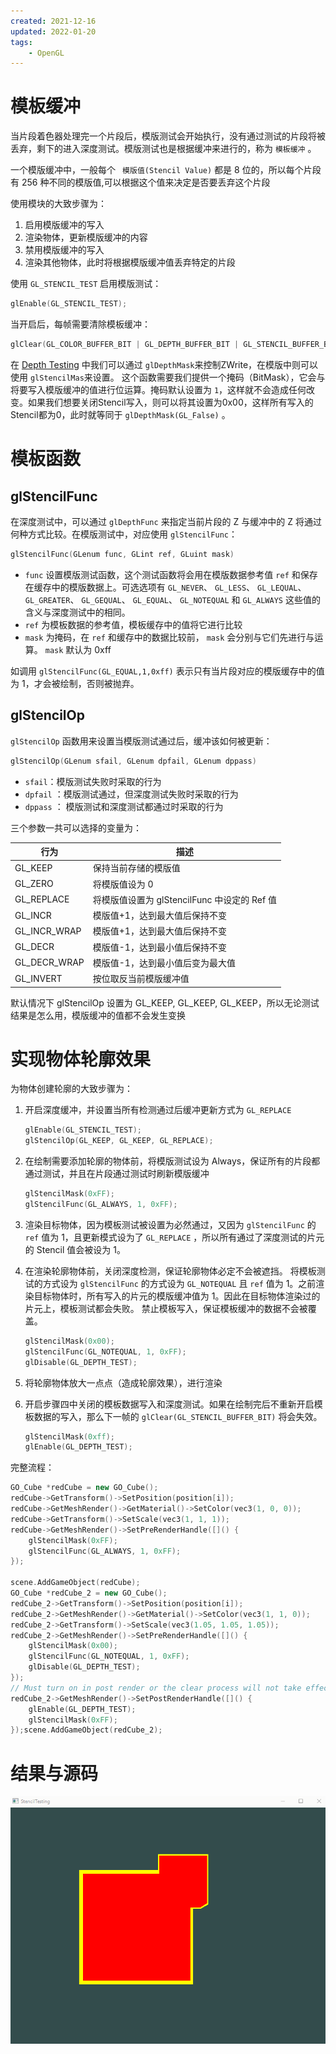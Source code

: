 ```yaml
---
created: 2021-12-16
updated: 2022-01-20
tags:
    - OpenGL
---
```

# 模板缓冲

当片段着色器处理完一个片段后，模版测试会开始执行，没有通过测试的片段将被丢弃，剩下的进入深度测试。模版测试也是根据缓冲来进行的，称为 ` 模板缓冲 ` 。

一个模版缓冲中，一般每个 ` 模版值(Stencil Value)` 都是 8 位的，所以每个片段有 256 种不同的模版值,可以根据这个值来决定是否要丢弃这个片段

使用模块的大致步骤为：

1.  启用模版缓冲的写入
2.  渲染物体，更新模版缓冲的内容
3.  禁用模版缓冲的写入
4.  渲染其他物体，此时将根据模版缓冲值丢弃特定的片段

使用 `GL_STENCIL_TEST` 启用模版测试：

```cpp
glEnable(GL_STENCIL_TEST);
```

当开启后，每帧需要清除模板缓冲：

```cpp
glClear(GL_COLOR_BUFFER_BIT | GL_DEPTH_BUFFER_BIT | GL_STENCIL_BUFFER_BIT);
```

在 [Depth Testing](Ch%2015%20Depth%20Testing.md) 中我们可以通过 `glDepthMask`来控制ZWrite，在模版中则可以使用 `glStencilMas`来设置。 这个函数需要我们提供一个掩码（BitMask），它会与将要写入模版缓冲的值进行位运算。掩码默认设置为 `1`，这样就不会造成任何改变。如果我们想要关闭Stencil写入，则可以将其设置为0x00，这样所有写入的Stencil都为0，此时就等同于 `glDepthMask(GL_False)` 。

# 模板函数

## glStencilFunc

在深度测试中，可以通过 `glDepthFunc` 来指定当前片段的 Z 与缓冲中的 Z 将通过何种方式比较。在模版测试中，对应使用 `glStencilFunc`：

```cpp
glStencilFunc(GLenum func, GLint ref, GLuint mask)
```

- `func` 设置模版测试函数，这个测试函数将会用在模版数据参考值 `ref` 和保存在缓存中的模版数据上。可选选项有 `GL_NEVER`、 `GL_LESS`、 `GL_LEQUAL`、 `GL_GREATER`、 `GL_GEQUAL`、 `GL_EQUAL`、 `GL_NOTEQUAL` 和 `GL_ALWAYS` 这些值的含义与深度测试中的相同。
- `ref` 为模板数据的参考值，模板缓存中的值将它进行比较
- `mask` 为掩码，在 `ref` 和缓存中的数据比较前， `mask` 会分别与它们先进行与运算。 `mask` 默认为 0xff

如调用 `glStencilFunc(GL_EQUAL,1,0xff)` 表示只有当片段对应的模版缓存中的值为 1，才会被绘制，否则被抛弃。

## glStencilOp

`glStencilOp` 函数用来设置当模版测试通过后，缓冲该如何被更新：

```cpp
glStencilOp(GLenum sfail, GLenum dpfail, GLenum dppass)
```

- `sfail`：模版测试失败时采取的行为
- `dpfail` ：模版测试通过，但深度测试失败时采取的行为
- `dppass` ： 模版测试和深度测试都通过时采取的行为

三个参数一共可以选择的变量为：

| 行为         | 描述                                         |
| ------------ | -------------------------------------------- |
| GL_KEEP      | 保持当前存储的模版值                         |
| GL_ZERO      | 将模版值设为 0                               |
| GL_REPLACE   | 将模版值设置为 glStencilFunc 中设定的 Ref 值 |
| GL_INCR      | 模版值+1，达到最大值后保持不变               |
| GL_INCR_WRAP | 模版值+1，达到最大值后保持不变               |
| GL_DECR      | 模版值-1，达到最小值后保持不变               |
| GL_DECR_WRAP | 模版值-1，达到最小值后变为最大值             |
| GL_INVERT    | 按位取反当前模版缓冲值                       |

默认情况下 glStencilOp 设置为 GL_KEEP, GL_KEEP, GL_KEEP，所以无论测试结果是怎么用，模版缓冲的值都不会发生变换

# 实现物体轮廓效果

为物体创建轮廓的大致步骤为：

1.  开启深度缓冲，并设置当所有检测通过后缓冲更新方式为 `GL_REPLACE`

    ```cpp
    glEnable(GL_STENCIL_TEST);
    glStencilOp(GL_KEEP, GL_KEEP, GL_REPLACE);
    ```

2.  在绘制需要添加轮廓的物体前，将模版测试设为 Always，保证所有的片段都通过测试，并且在片段通过测试时刷新模版缓冲

    ```cpp
    glStencilMask(0xFF);
    glStencilFunc(GL_ALWAYS, 1, 0xFF);
    ```

3.  渲染目标物体，因为模板测试被设置为必然通过，又因为 `glStencilFunc` 的 `ref` 值为 1，且更新模式设为了 `GL_REPLACE` ，所以所有通过了深度测试的片元的 Stencil 值会被设为 1。

4.  在渲染轮廓物体前，关闭深度检测，保证轮廓物体必定不会被遮挡。 将模板测试的方式设为 `glStencilFunc` 的方式设为 `GL_NOTEQUAL` 且 `ref` 值为 1。之前渲染目标物体时，所有写入的片元的模版缓冲值为 1。因此在目标物体渲染过的片元上，模板测试都会失败。 禁止模板写入，保证模板缓冲的数据不会被覆盖。

    ```cpp
    glStencilMask(0x00);
    glStencilFunc(GL_NOTEQUAL, 1, 0xFF);
    glDisable(GL_DEPTH_TEST);
    ```

5.  将轮廓物体放大一点点（造成轮廓效果），进行渲染

6.  开启步骤四中关闭的模板数据写入和深度测试。如果在绘制完后不重新开启模板数据的写入，那么下一帧的 `glClear(GL_STENCIL_BUFFER_BIT)` 将会失效。

    ```cpp
    glStencilMask(0xff);
    glEnable(GL_DEPTH_TEST);
    ```

完整流程：

```cpp
GO_Cube *redCube = new GO_Cube();
redCube->GetTransform()->SetPosition(position[i]);
redCube->GetMeshRender()->GetMaterial()->SetColor(vec3(1, 0, 0));
redCube->GetTransform()->SetScale(vec3(1, 1, 1));
redCube->GetMeshRender()->SetPreRenderHandle([]() {
    glStencilMask(0xFF);
    glStencilFunc(GL_ALWAYS, 1, 0xFF);
});

scene.AddGameObject(redCube);
GO_Cube *redCube_2 = new GO_Cube();
redCube_2->GetTransform()->SetPosition(position[i]);
redCube_2->GetMeshRender()->GetMaterial()->SetColor(vec3(1, 1, 0));
redCube_2->GetTransform()->SetScale(vec3(1.05, 1.05, 1.05));
redCube_2->GetMeshRender()->SetPreRenderHandle([]() {
    glStencilMask(0x00);
    glStencilFunc(GL_NOTEQUAL, 1, 0xFF);
    glDisable(GL_DEPTH_TEST);
});
// Must turn on in post render or the clear process will not take effect
redCube_2->GetMeshRender()->SetPostRenderHandle([]() {
    glEnable(GL_DEPTH_TEST);
    glStencilMask(0xFF);
});scene.AddGameObject(redCube_2);
```

# 结果与源码
![|500](assets/Ch%2016%20%20Stencil%20Testing/Stencil.gif)